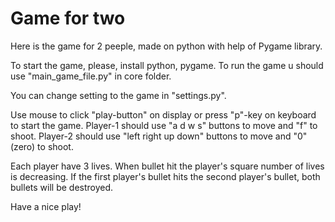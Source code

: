 # Game for two

Here is the game for 2 peeple, made  on python with help of Pygame library.

To start the game, please, install python, pygame. 
To run the game u should use "main_game_file.py" in core folder.

You can change setting to the game in "settings.py".

Use mouse to click "play-button" on display or press "p"-key on keyboard to start the game.
Player-1 should use "a d w s" buttons to move and "f" to shoot.
Player-2 should use "left right up down" buttons to move and "0"(zero) to shoot.

Each player have 3 lives. When bullet hit the player's square number of lives is decreasing.
If the first player's bullet hits the second player's bullet, both bullets will be destroyed.

Have a nice play!
